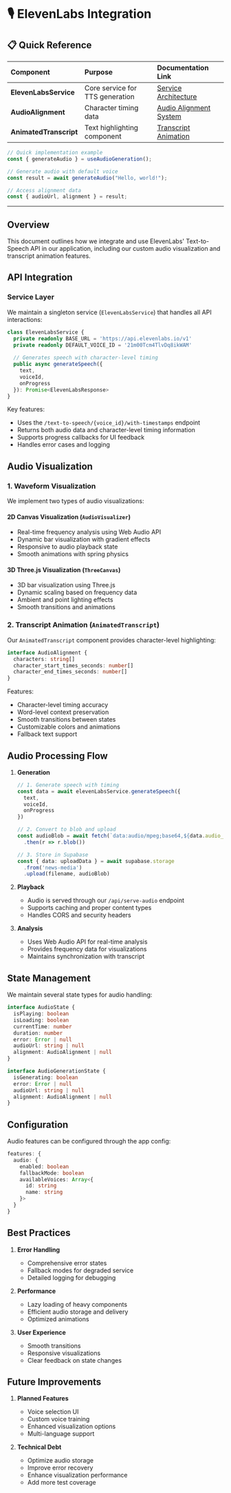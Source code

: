 # 🎙️ ElevenLabs Integration

## 📋 Quick Reference

| Component | Purpose | Documentation Link |
|:----------|:--------|:-------------------|
| **ElevenLabsService** | Core service for TTS generation | [Service Architecture](#api-integration) |
| **AudioAlignment** | Character timing data | [Audio Alignment System](#audio-visualization) |
| **AnimatedTranscript** | Text highlighting component | [Transcript Animation](#transcript-animation) |

```typescript
// Quick implementation example
const { generateAudio } = useAudioGeneration();

// Generate audio with default voice
const result = await generateAudio("Hello, world!");

// Access alignment data
const { audioUrl, alignment } = result;
```

---

## Overview

This document outlines how we integrate and use ElevenLabs' Text-to-Speech API in our application, including our custom audio visualization and transcript animation features.

## API Integration

### Service Layer
We maintain a singleton service (`ElevenLabsService`) that handles all API interactions:

```typescript
class ElevenLabsService {
  private readonly BASE_URL = 'https://api.elevenlabs.io/v1'
  private readonly DEFAULT_VOICE_ID = '21m00Tcm4TlvDq8ikWAM'
  
  // Generates speech with character-level timing
  public async generateSpeech({
    text,
    voiceId,
    onProgress
  }): Promise<ElevenLabsResponse>
}
```

Key features:
- Uses the `/text-to-speech/{voice_id}/with-timestamps` endpoint
- Returns both audio data and character-level timing information
- Supports progress callbacks for UI feedback
- Handles error cases and logging

## Audio Visualization

### 1. Waveform Visualization
We implement two types of audio visualizations:

#### 2D Canvas Visualization (`AudioVisualizer`)
- Real-time frequency analysis using Web Audio API
- Dynamic bar visualization with gradient effects
- Responsive to audio playback state
- Smooth animations with spring physics

#### 3D Three.js Visualization (`ThreeCanvas`)
- 3D bar visualization using Three.js
- Dynamic scaling based on frequency data
- Ambient and point lighting effects
- Smooth transitions and animations

### 2. Transcript Animation (`AnimatedTranscript`)
Our `AnimatedTranscript` component provides character-level highlighting:

```typescript
interface AudioAlignment {
  characters: string[]
  character_start_times_seconds: number[]
  character_end_times_seconds: number[]
}
```

Features:
- Character-level timing accuracy
- Word-level context preservation
- Smooth transitions between states
- Customizable colors and animations
- Fallback text support

## Audio Processing Flow

1. **Generation**
   ```typescript
   // 1. Generate speech with timing
   const data = await elevenLabsService.generateSpeech({
     text,
     voiceId,
     onProgress
   })

   // 2. Convert to blob and upload
   const audioBlob = await fetch(`data:audio/mpeg;base64,${data.audio_base64}`)
     .then(r => r.blob())
   
   // 3. Store in Supabase
   const { data: uploadData } = await supabase.storage
     .from('news-media')
     .upload(filename, audioBlob)
   ```

2. **Playback**
   - Audio is served through our `/api/serve-audio` endpoint
   - Supports caching and proper content types
   - Handles CORS and security headers

3. **Analysis**
   - Uses Web Audio API for real-time analysis
   - Provides frequency data for visualizations
   - Maintains synchronization with transcript

## State Management

We maintain several state types for audio handling:

```typescript
interface AudioState {
  isPlaying: boolean
  isLoading: boolean
  currentTime: number
  duration: number
  error: Error | null
  audioUrl: string | null
  alignment: AudioAlignment | null
}

interface AudioGenerationState {
  isGenerating: boolean
  error: Error | null
  audioUrl: string | null
  alignment: AudioAlignment | null
}
```

## Configuration

Audio features can be configured through the app config:

```typescript
features: {
  audio: {
    enabled: boolean
    fallbackMode: boolean
    availableVoices: Array<{
      id: string
      name: string
    }>
  }
}
```

## Best Practices

1. **Error Handling**
   - Comprehensive error states
   - Fallback modes for degraded service
   - Detailed logging for debugging

2. **Performance**
   - Lazy loading of heavy components
   - Efficient audio storage and delivery
   - Optimized animations

3. **User Experience**
   - Smooth transitions
   - Responsive visualizations
   - Clear feedback on state changes

## Future Improvements

1. **Planned Features**
   - Voice selection UI
   - Custom voice training
   - Enhanced visualization options
   - Multi-language support

2. **Technical Debt**
   - Optimize audio storage
   - Improve error recovery
   - Enhance visualization performance
   - Add more test coverage 